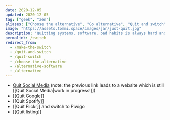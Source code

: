 ```yaml
---
date: 2020-12-05
updated: 2020-12-05
tag: ["geek", "zen"]
aliases: ["Choose the alternative", "Go alternative", "Quit and switch"]
image: "https://assets.tommi.space/images/jar/just-quit.jpg"
description: "Quitting systems, software, bad habits is always hard and often painful. Nevertheless, if it's for the best, it's worth it. Below some of the things I'm quitting."
permalink: /switch
redirect_from:
  - /make-the-switch
  - /quit-and-switch
  - /quit-switch
  - /choose-the-alternative
  - /alternative-software
  - /alternative
---
```

- [Quit Social Media](https://quitsocialmedia.club) (note: the previous link leads to a website which is still [[Quit Social Media|work in progress!]])
- [[Quit Google]]
- [[Quit Spotify]]
- [[Quit Flickr]] and switch to Piwigo
- [[Quit listing]]
